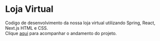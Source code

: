 # Loja Virtual

Codigo de desenvolvimento da nossa loja virtual utilizando Spring, React, Next.js HTML e CSS. <br>
Clique [aqui](https://ailluminathi.github.io/Loja/projeto/paginas/index.html) para acompanhar o andamento do projeto.
